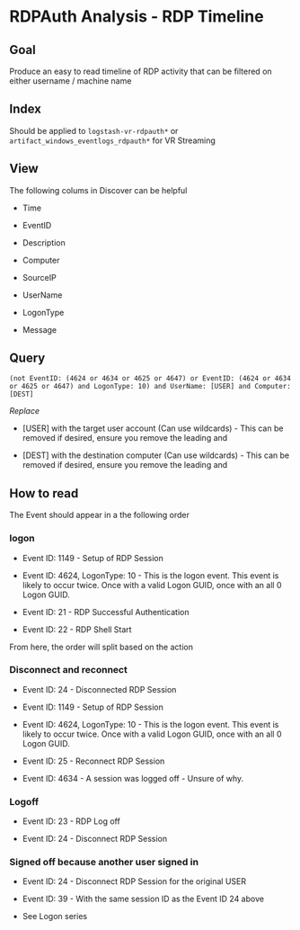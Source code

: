 # RDPAuth Analysis - RDP Timeline

## Goal

Produce an easy to read timeline of RDP activity that can be filtered on either username / machine name

## Index

Should be applied to `logstash-vr-rdpauth*` or `artifact_windows_eventlogs_rdpauth*` for VR Streaming

## View

The following colums in Discover can be helpful

* Time

* EventID 

* Description

* Computer

* SourceIP

* UserName

* LogonType

* Message

## Query

```
(not EventID: (4624 or 4634 or 4625 or 4647) or EventID: (4624 or 4634 or 4625 or 4647) and LogonType: 10) and UserName: [USER] and Computer: [DEST]
```

*Replace*

* [USER] with the target user account (Can use wildcards) - This can be removed if desired, ensure you remove the leading and

* [DEST] with the destination computer (Can use wildcards) - This can be removed if desired, ensure you remove the leading and

## How to read

The Event should appear in a the following order

### logon

* Event ID: 1149 - Setup of RDP Session

* Event ID: 4624, LogonType: 10 - This is the logon event. This event is likely to occur twice. Once with a valid Logon GUID, once with an all 0 Logon GUID.

* Event ID: 21 - RDP Successful Authentication

* Event ID: 22 - RDP Shell Start

From here, the order will split based on the action

### Disconnect and reconnect

* Event ID: 24 - Disconnected RDP Session

* Event ID: 1149 - Setup of RDP Session

* Event ID: 4624, LogonType: 10 - This is the logon event. This event is likely to occur twice. Once with a valid Logon GUID, once with an all 0 Logon GUID.

* Event ID: 25 - Reconnect RDP Session

* Event ID: 4634 - A session was logged off - Unsure of why.

### Logoff

* Event ID: 23 - RDP Log off

* Event ID: 24 - Disconnect RDP Session

### Signed off because another user signed in

* Event ID: 24 - Disconnect RDP Session for the original USER

* Event ID: 39 - With the same session ID as the Event ID 24 above

* See Logon series